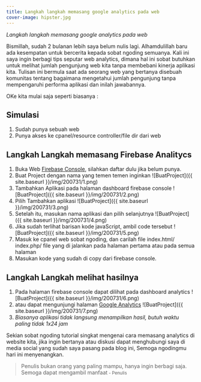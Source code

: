 ```yaml
---
title: Langkah langkah memasang google analytics pada web
cover-image: hipster.jpg
---
```


*Langkah langkah memasang google analytics pada web*

Bismillah, sudah 2 bulanan lebih saya belum nulis lagi. Alhamdulillah baru ada kesempatan untuk bercerita kepada sobat ngoding semuanya. Kali ini saya ingin berbagi tips seputar web analytics, dimana hal ini sobat butuhkan untuk melihat jumlah pengunjung web kita tanpa membebani kinerja aplikasi kita. Tulisan ini bermula saat ada seorang web yang bertanya disebuah komunitas tentang bagaimana mengetahui jumlah pengunjung tanpa mempengaruhi performa aplikasi dan inilah jawabannya.
<!--more-->

OKe kita mulai saja seperti biasanya :

## Simulasi ##

1. Sudah punya sebuah web
2. Punya akses ke cpanel/resource controller/file dir dari web


## Langkah Langkah memasang Firebase Analitycs ##

1. Buka Web [Firebase Console](https://console.firebase.google.com/), silahkan daftar dulu jika belum punya.
2. Buat Project dengan nama yang temen temen inginkan
    ![BuatProject]({{ site.baseurl }}/img/200731/1.png)
3. Tambahkan Aplikasi pada halaman dashboard firebase console
    ![BuatProject]({{ site.baseurl }}/img/200731/2.png)
4. Pilih Tambahkan aplikasi
    ![BuatProject]({{ site.baseurl }}/img/200731/3.png)
5. Setelah itu, masukan nama aplikasi dan pilih selanjutnya
    ![BuatProject]({{ site.baseurl }}/img/200731/4.png)
6. Jika sudah terlihat barisan kode javaScript, ambil code tersebut
    ![BuatProject]({{ site.baseurl }}/img/200731/5.png)
7. Masuk ke cpanel web sobat ngoding, dan carilah file index.html/
index.php/ file yang di jalankan pada halaman pertama atau pada semua halaman
8. Masukan kode yang sudah di copy dari firebase console.


## Langkah Langkah melihat hasilnya ##

1. Pada halaman firebase console dapat dilihat pada dashboard analytics
    ![BuatProject]({{ site.baseurl }}/img/200731/6.png)
2. atau dapat mengunjungi halaman [Google Analytics](https://analytics.google.com/analytics/web/)
     ![BuatProject]({{ site.baseurl }}/img/200731/7.png)
3. *Biasanya aplikasi tidak langsung menampilkan hasil, butuh waktu paling tidak 1x24 jam*


Sekian sobat ngoding tutorial singkat mengenai cara memasang analytics di website kita, jika ingin bertanya atau diskusi dapat menghubungi saya di media social yang sudah saya pasang pada blog ini, Semoga ngodingmu hari ini menyenangkan.


>Penulis bukan orang yang paling mampu, hanya ingin berbagi saja. Semoga dapat mengambil manfaat<small> - Penulis</small>